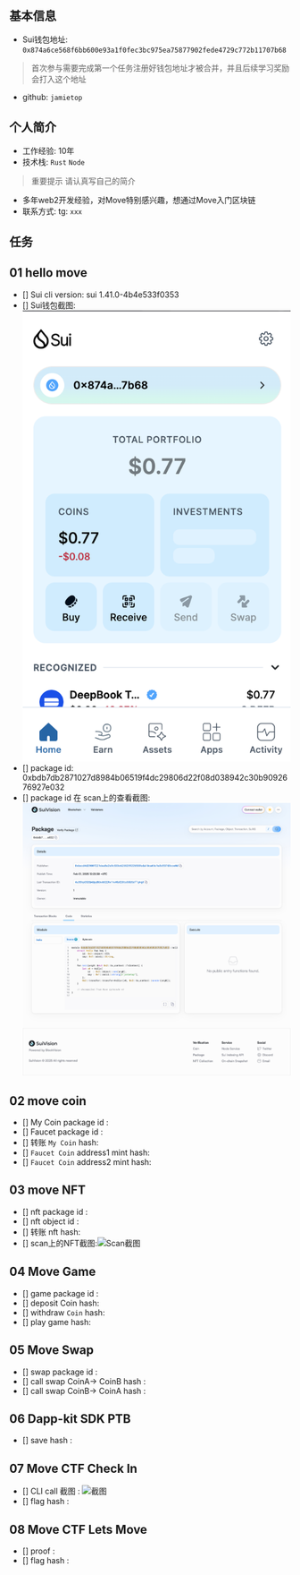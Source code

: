 ## 基本信息

- Sui钱包地址:
  `0x874a6ce568f6bb600e93a1f0fec3bc975ea75877902fede4729c772b11707b68`

> 首次参与需要完成第一个任务注册好钱包地址才被合并，并且后续学习奖励会打入这个地址

- github: `jamietop`

## 个人简介

- 工作经验: 10年
- 技术栈: `Rust` `Node`

> 重要提示 请认真写自己的简介

- 多年web2开发经验，对Move特别感兴趣，想通过Move入门区块链
- 联系方式: tg: `xxx`

## 任务

## 01 hello move

- [] Sui cli version: sui 1.41.0-4b4e533f0353
- [] Sui钱包截图: ![Sui钱包截图](./images/sui-wallet.png)
- [] package id:
  0xbdb7db2871027d8984b06519f4dc29806d22f08d038942c30b9092676927e032
- [] package id 在
  scan上的查看截图:![Scan截图](./images/suivision-packageid.jpg)

## 02 move coin

- [] My Coin package id :
- [] Faucet package id :
- [] 转账 `My Coin` hash:
- [] `Faucet Coin` address1 mint hash:
- [] `Faucet Coin` address2 mint hash:

## 03 move NFT

- [] nft package id :
- [] nft object id :
- [] 转账 nft hash:
- [] scan上的NFT截图:![Scan截图](./images/你的图片地址)

## 04 Move Game

- [] game package id :
- [] deposit Coin hash:
- [] withdraw `Coin` hash:
- [] play game hash:

## 05 Move Swap

- [] swap package id :
- [] call swap CoinA-> CoinB hash :
- [] call swap CoinB-> CoinA hash :

## 06 Dapp-kit SDK PTB

- [] save hash :

## 07 Move CTF Check In

- [] CLI call 截图 : ![截图](./images/你的图片地址)
- [] flag hash :

## 08 Move CTF Lets Move

- [] proof :
- [] flag hash :
